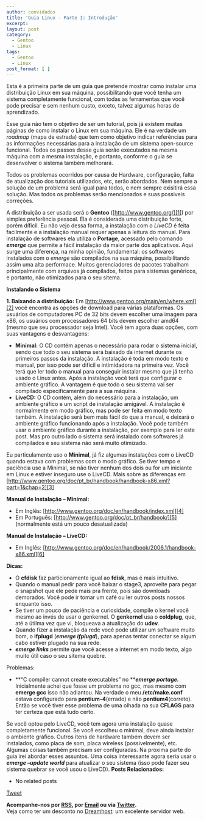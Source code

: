 ```yaml
---
author: convidados
title: 'Guia Linux - Parte I: Introdução'
excerpt:
layout: post
category:
  - Gentoo
  - Linux
tags:
  - Gentoo
  - Linux
post_format: [ ]
---
```

Esta é a primeira parte de um guia que pretende mostrar como instalar uma distribuição Linux em sua máquina, possibilitando que você tenha um sistema completamente funcional, com todas as ferramentas que você pode precisar e sem nenhum custo, exceto, talvez algumas horas de aprendizado.

Esse guia não tem o objetivo de ser um tutorial, pois já existem muitas páginas de como instalar o Linux em sua máquina. Ele é na verdade um *roadmap* (mapa de estrada) que tem como objetivo indicar referências para as informações necessárias para a instalação de um sistema open-source funcional. Todos os passos desse guia serão executados na mesma máquina com a mesma instalação, e portanto, conforme o guia se desenvolver o sistema também melhorará.

Todos os problemas ocorridos por causa de Hardware, configuração, falta de atualização dos tutoriais utilizados, etc, serão abordados. Nem sempre a solução de um problema será igual para todos, e nem sempre exisitirá essa solução. Mas todos os problemas serão mencionados e suas possiveis correções.

A distribuição a ser usada será o **Gentoo** ([http://www.gentoo.org/][1]) por simples preferência pessoal. Ela é considerada uma distribuição forte, porém díficil. Eu não vejo dessa forma, a instalação com o *LiveCD* é feita facilmente e a instalação manual requer apenas a leitura do manual. Para instalação de softwares ela utiliza o **Portage**, acessado pelo comando ***emerge*** que permite a fácil instalação da maior parte dos aplicativos. Aqui surge uma diferença, na minha opinião, fundamental: os softwares instalados com o *emerge* são compilados na sua máquina, possibilitando assim uma alta performace. Muitos gerenciadores de pacotes trabalham principalmente com arquivos já compilados, feitos para sistemas genéricos, e portanto, não otimizados para o seu sitema.

**Instalando o Sistema**

**1. Baixando a distribuição:** Em [http://www.gentoo.org/main/en/where.xml][2] você encontra as opções de download para várias plataformas. Os usuários de computadores PC de 32 bits devem escolher uma imagem para x86, os usuários com processadores 64 bits devem escolher amd64 (mesmo que seu processador seja Intel). Você tem agora duas opções, com suas vantagens e desvantagens:

*   **Minimal:** O CD contém apenas o necessário para rodar o sistema inicial, sendo que todo o seu sistema será baixado da internet durante os primeiros passos da instalação. A instalação é toda em modo texto e manual, por isso pode ser difícil e intimidadora na primeira vez. Você terá que ler todo o manual para conseguir instalar mesmo que já tenha usado o Linux antes. Após a instalação você terá que configurar o ambiente gráfico. A vantagem é que todo o seu sistema vai ser compilado especificamente para a sua máquina.
*   **LiveCD:** O CD contém, além do necessário para a instalação, um ambiente gráfico e um script de instalação amigável. A instalação é normalmente em modo gráfico, mas pode ser feita em modo texto também. A instalação será bem mais fácil do que a manual, e deixará o ambiente gráfico funcionando após a instalação. Você pode também usar o ambiente gráfico durante a instalação, por exemplo para ler este post. Mas pro outro lado o sistema será instalado com softwares já compilados e seu sistema não será muito otimizado.

Eu particulamente uso o **Minimal**, já fiz algumas instalações com o LiveCD quando estava com problemas com o modo gráfico. Se tiver tempo e paciência use a Minimal, se não tiver nenhum dos dois ou for um iniciante em Linux e estiver inseguro use o LiveCD. Mais sobre as diferenças em [http://www.gentoo.org/doc/pt_br/handbook/handbook-x86.xml?part=1&chap=2][3]

**Manual de Instalação – Minimal:**

*   Em Inglês: [http://www.gentoo.org/doc/en/handbook/index.xml][4]
*   Em Português: [http://www.gentoo.org/doc/pt_br/handbook/][5] (normalmente está um pouco desatualizada)

**Manual de Instalação – LiveCD:**

*   Em Inglês: [http://www.gentoo.org/doc/en/handbook/2006.1/handbook-x86.xml][6]

**Dicas:**

*   O **cfdisk** faz particionamente igual ao **fdisk**, mas é mais intuitivo.
*   Quando o manual pedir para você baixar o stage3, aproveite para pegar o snapshot que ele pede mais pra frente, pois são downloads demorados. Você pode ir tomar um café ou ler outros posts nossos enquanto isso.
*   Se tiver um pouco de paciência e curiosidade, compile o kernel você mesmo ao invés de usar o genkernel. O **genkernel** usa o **coldplug**, que, até a útilma vez que vi, bloqueava a atualização do **udev**.
*   Quando fizer a instalação da rede você pode utilizar um software muito bom, o **ifplugd** (***emerge ifplugd***), para apenas tentar conectar se algum cabo estiver plugado na sua rede.
*   ***emerge links*** permite que você acesse a internet em modo texto, algo muito útil caso o seu sitema quebre.

Problemas:

*   **“C compiler cannot create executables” no *****emerge portage.*** Inicialmente achei que fosse um problema no gcc, mas mesmo com **emerge gcc** isso não adiantou. Na verdade o meu **/etc/make.conf** estava configurado para **pentium-4**(errado) e não **pentium4**(correto). Então se você tiver esse problema de uma olhada na sua **CFLAGS** para ter certeza que está tudo certo.

Se você optou pelo LiveCD, você tem agora uma instalação quase completamente funcional. Se você escolheu o minimal, deve ainda instalar o ambiente gráfico. Outros itens de hardware também devem ser instalados, como placa de som, placa wireless (possivelmente), etc. Algumas coisas também precisam ser configuradas. Na próxima parte do guia irei abordar esses assuntos. Uma coisa interessante agora seria usar o ***emerge –update world*** para atualizar o seu sistema (isso pode fazer seu sistema quebrar se você usou o LiveCD). 
**Posts Relacionados:** 
*   No related posts



[Tweet][7] 





**Acompanhe-nos por [ RSS][8], por [Email][9] ou via [Twitter][10].**  
Veja como ter um desconto no [Dreamhost][11]: um excelente servidor web.

 [1]: http://www.gentoo.org/ "Site Oficial do Gentoo"
 [2]: http://www.gentoo.org/main/en/where.xml "Imagens do Gentoo"
 [3]: http://www.gentoo.org/doc/pt_br/handbook/handbook-x86.xml?part=1&chap=2 "Diferenças entre as opções de Instalação"
 [4]: http://www.gentoo.org/doc/en/handbook/index.xml "Manual Minimal em Inglês"
 [5]: http://www.gentoo.org/doc/pt_br/handbook/ "Manual Minimal em Português"
 [6]: http://www.gentoo.org/doc/en/handbook/2006.1/handbook-x86.xml "Manual LiveCD em Inglês"
 [7]: https://twitter.com/share
 [8]: http://feeds.feedburner.com/VidaGeek
 [9]: http://feedburner.google.com/fb/a/mailverify?uri=VidaGeek&loc=pt_BR
 [10]: http://twitter.com/blogvidageek
 [11]: http://vidageek.net/dreamhost/
